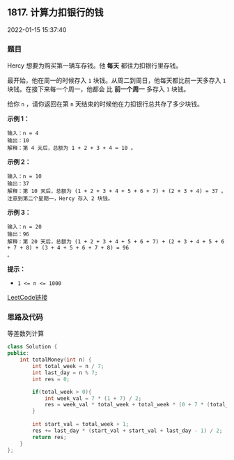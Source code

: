 ## 1817. 计算力扣银行的钱

2022-01-15 15:37:40

### 题目

Hercy 想要为购买第一辆车存钱。他 **每天** 都往力扣银行里存钱。

最开始，他在周一的时候存入 ``1`` 块钱。从周二到周日，他每天都比前一天多存入 ``1`` 块钱。在接下来每一个周一，他都会
比 **前一个周一** 多存入 ``1`` 块钱。<span style=""> </span>

给你 ``n`` ，请你返回在第 ``n`` 天结束的时候他在力扣银行总共存了多少块钱。

 

**示例 1：**

```
输入：n = 4
输出：10
解释：第 4 天后，总额为 1 + 2 + 3 + 4 = 10 。
```

**示例 2：**

```
输入：n = 10
输出：37
解释：第 10 天后，总额为 (1 + 2 + 3 + 4 + 5 + 6 + 7) + (2 + 3 + 4) = 37 。注意到第二个星期一，Hercy 存入 2 块钱。 
```

**示例 3：**

```
输入：n = 20
输出：96
解释：第 20 天后，总额为 (1 + 2 + 3 + 4 + 5 + 6 + 7) + (2 + 3 + 4 + 5 + 6 + 7 + 8) + (3 + 4 + 5 + 6 + 7 + 8) = 96 
。
```

 

**提示：**


- ``1 <= n <= 1000``



[LeetCode链接](https://leetcode-cn.com/problems/calculate-money-in-leetcode-bank/)

### 思路及代码

等差数列计算

```cpp
class Solution {
public:
    int totalMoney(int n) {
        int total_week = n / 7;
        int last_day = n % 7;
        int res = 0;

        if(total_week > 0){
            int week_val = 7 * (1 + 7) / 2;
            res = week_val * total_week + total_week * (0 + 7 * (total_week - 1)) / 2;
        }
        
        int start_val = total_week + 1;
        res += last_day * (start_val + start_val + last_day - 1) / 2;
        return res;
    }
};
```